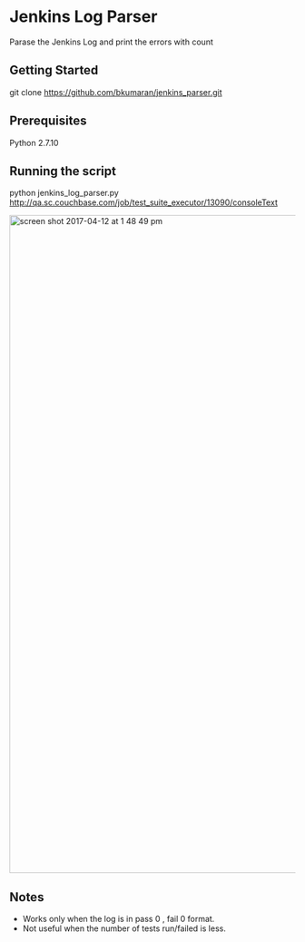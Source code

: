 # Jenkins Log Parser

Parase the Jenkins Log and print the errors with count

## Getting Started

git clone https://github.com/bkumaran/jenkins_parser.git

## Prerequisites

Python 2.7.10

## Running the script
python jenkins_log_parser.py http://qa.sc.couchbase.com/job/test_suite_executor/13090/consoleText

<img width="1160" alt="screen shot 2017-04-12 at 1 48 49 pm" src="https://cloud.githubusercontent.com/assets/8415311/24948095/d51ec454-1f86-11e7-89c9-06ed056dc3e0.png">

## Notes
* Works only when the log is in  pass 0 , fail 0 format.
* Not useful when the number of tests run/failed is less.


